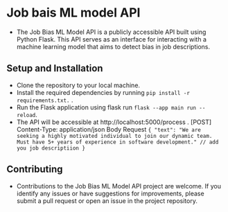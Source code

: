 # Job bais ML model API

- The Job Bias ML Model API is a publicly accessible API built using Python Flask. This API serves as an interface for interacting with a machine learning model that aims to detect bias in job descriptions.

## Setup and Installation

- Clone the repository to your local machine.
- Install the required dependencies by running
  `pip install -r requirements.txt.` .
- Run the Flask application using flask run
  `flask --app main run --reload`.
- The API will be accessible at http://localhost:5000/process .
  [POST] Content-Type: application/json
  Body Request
  `{
"text": "We are seeking a highly motivated individual to join our dynamic team. Must have 5+ years of experience in software development."
// add you job descriptiion
  }`

## Contributing

- Contributions to the Job Bias ML Model API project are welcome. If you identify any issues or have suggestions for improvements, please submit a pull request or open an issue in the project repository.
